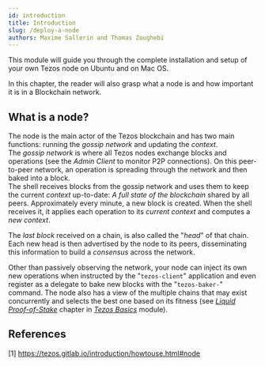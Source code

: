 ```yaml
---
id: introduction
title: Introduction
slug: /deploy-a-node
authors: Maxime Sallerin and Thomas Zoughebi
---
```


This module will guide you through the complete installation and setup of your own Tezos node on Ubuntu and on Mac OS.

In this chapter, the reader will also grasp what a node is and how important it is in a Blockchain network.

## What is a node?
The node is the main actor of the Tezos blockchain and has two main functions: running the *gossip network* and updating the *context*.  
The *gossip network* is where all Tezos nodes exchange blocks and operations (see the *Admin Client* to monitor P2P connections). On this peer-to-peer network, an operation is spreading through the network and then baked into a block.  
The shell receives blocks from the gossip network and uses them to keep the current *context* up-to-date: *A full state of the blockchain* shared by all peers. Approximately every minute, a new block is created. When the shell receives it, it applies each operation to its *current context* and computes a *new context*.

The *last block* received on a chain, is also called the "*head*" of that chain. Each new head is then advertised by the node to its peers, disseminating this information to build a *consensus* across the network.

Other than passively observing the network, your node can inject its own new operations when instructed by the "`tezos-client`" application and even register as a delegate to bake new blocks with the "`tezos-baker-`" command. The node also has a view of the multiple chains that may exist concurrently and selects the best one based on its fitness (see [*Liquid Proof-of-Stake*](/tezos-basics/liquid-proof-of-stake) chapter in [*Tezos Basics*](/tezos-basics/introduction) module).


## References

[1] https://tezos.gitlab.io/introduction/howtouse.html#node
